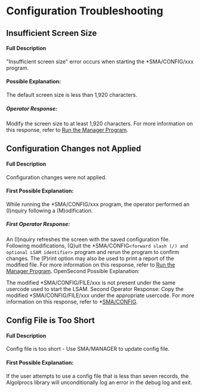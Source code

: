 # Configuration Troubleshooting

## Insufficient Screen Size

#### Full Description

"Insufficient screen size" error occurs when starting the \*SMA/CONFIG/xxx program.
 
#### Possible Explanation:
 
The default screen size is less than 1,920 characters.

##### Operator Response:

Modify the screen size to at least 1,920 characters. For more information on this response, refer to [Run the Manager Program](/configuration/configuration-settings#run-the-manager-program).
 
## Configuration Changes not Applied

#### Full Description

Configuration changes were not applied.
 
#### First Possible Explanation:
 
While running the \*SMA/CONFIG/xxx program, the operator performed an (I)nquiry following a (M)odification.

##### First Operator Response:
An (I)nquiry refreshes the screen with the saved configuration file. Following modifications, (Q)uit the \*SMA/CONFIG```<forward slash (/) and optional LSAM identifier>``` program and rerun the program to confirm changes. The (P)rint option may also be used to print a report of the modified file. For more information on this response, refer to [Run the Manager Program](/configuration/configuration-settings#run-the-manager-program).
OpenSecond Possible Explanation:
 
The modified \*SMA/CONFIG/FILE/xxx is not present under the same usercode used to start the LSAM.
Second Operator Response:
Copy the modified \*SMA/CONFIG/FILE/xxx under the appropriate usercode. For more information on this response, refer to \*[SMA/CONFIG](/operations-and-components/core-programs-and-files#smaconfig).
 
## Config File is Too Short

#### Full Description

Config file is too short - Use SMA/MANAGER to update config file.
 
#### First Possible Explanation:
 
If the user attempts to use a config file that is less than seven records, the Algolprocs library will unconditionally log an error in the debug log and exit.